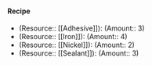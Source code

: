 #### Recipe
- (Resource:: [[Adhesive]]): (Amount:: 3)
- (Resource:: [[Iron]]): (Amount:: 4)
- (Resource:: [[Nickel]]): (Amount:: 2)
- (Resource:: [[Sealant]]): (Amount:: 3)
